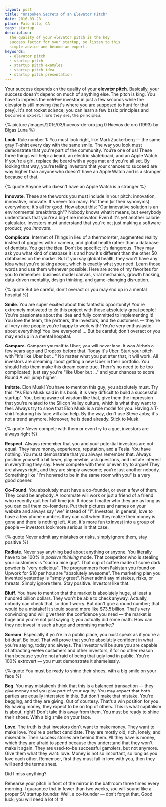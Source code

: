 ```yaml
---
layout: post
title: "Unspoken Secrets of an Elevator Pitch"
date: 2016-03-28
place: Palo Alto, CA
tags: startup
description:
  The quality of your elevator pitch is the key
  success factor for your startup, so listen to this
  simple advice and become an expert.
keywords:
  - elevator pitch
  - startup pitch
  - startup pitch examples
  - startup pitch idea
  - startup pitch presentation
---
```


Your success depends on the quality of your **elevator pitch**. Basically, your
success doesn't depend on much of anything else. The pitch is king.
You have to impress the <del>catcher</del> investor in just a few seconds while
the elevator is still moving (that's where you are supposed to hunt for that
prey). It's not rocket science; you can learn a few basic
principles and become a expert. Here they are, the principles.

<!--more-->

{% picture /images/2016/03/huevos-de-oro.jpg 0 Huevos de oro (1993) by Bigas Luna %}

**Look**.
Rule number 1: You must look right, like Mark Zuckerberg &mdash; the
same gray T-shirt every day with the same smile. The way you look must demonstrate
that you're part of the community. You're one of us!
These three things will help: a beard,
an electric skateboard, and an Apple Watch. If you're a girl, replace the beard
with a yoga mat and you're all set. By looking that way, you're telling
investors that your chances to succeed are way higher than anyone who
doesn't have an Apple Watch and is a stranger because of that.

{% quote Anyone who doesn't have an Apple Watch is a stranger %}

**Innovate**.
These are the words you must include in your pitch: innovation, innovative,
innovate. It's never too many. Put them (or their synonyms) everywhere;
it's all for good. How about this: "Our innovative solution
is an environmental breakthrough"? Nobody knows what it means, but everybody
understands that you're a big-time innovator. Even if it's yet
another calorie calculator. Investors must understand that you're not just
making a software product; you _innovate_.

**Complicate**.
Internet of Things in lieu of a thermometer,
augmented reality instead of goggles with a camera, and
global health rather than a database of dentists. You get the idea.
Don't be specific; it's dangerous. They may ask you what kind of database
it is and how it's different than the other 50 databases on the market. But
if you say global health, they won't have any idea what you're talking
about, which is exactly what you need. Learn those words and use them whenever
possible. Here are some of my favorites for you to remember: business model canvas, viral
mechanics, growth hacking, data-driven mentality, design thinking, and
game-changing disruption.

{% quote But be careful, don't overact or you may end up in a mental hospital %}

**Smile**.
You are super excited about this fantastic opportunity! You're extremely
motivated to do this project with these absolutely great people! You're
passionate about the idea and fully committed to implementing it! You love the
team, the partners, the investors, and the customers &mdash; they're all
very nice people you're happy to work with! You're very enthusiastic about
everything! You love everyone! ... But be careful; don't overact or you may
end up in a mental hospital.

**Compare**.
Compare yourself to Uber; you will never lose. It was Airbnb a few years
ago and Dropbox before that. Today it's Uber. Start your pitch with
"It's like Uber but ..." No matter what you put after that, it will work.
All investors are dreaming about getting a new Uber in their portfolio. You
should help them make this dream come true. There's no need to be too complicated;
just say you're "like Uber but ..." and your chances to score Round A
will jump higher.

**Imitate**.
Elon Musk! You have to mention this guy; you absolutely must. Try this:
"As Elon Musk said in his book, it is very difficult to build a successful
startup". You, being aware of wisdom like that, give them the impression
that you're related to the Silicon Valley culture, which is what they want to feel.
Always try to show that Elon Musk is a role model for you. Having a T-shirt
featuring his face will also help.
By the way, don't use Steve Jobs; it's not a trend anymore.
Moreover, he is dead already. Stick to Musk.

{% quote Never compete with them or even try to argue, investors are always right %}

**Respect**.
Always remember that you and your potential investors are not equal.
They have money, experience, reputation, and a Tesla. You have nothing.
You must demonstrate that you always remember that. Always position yourself
a bit lower, play newbie, ask questions, and imitate interest in everything
they say. Never compete with them or even try to argue! They are always
right, and they are simply awesome; you're just another nobody. Something
like "I'm honored to be in the same room with you" is a very good opener.

**Co-Found**.
You absolutely must have a co-founder, or even a few of them. They could
be anybody. A roommate will work or just a friend of a friend who recently
quit her full-time job. It doesn't matter who they are as long as you
can call them co-founders. Put their pictures and names on your website
and always say "we" instead of "I". Investors, in general, love to have
a few phone numbers they can call when they realize their money is gone
and there is nothing left. Also, it's more fun to invest into a group
of people &mdash; investors look more serious in that case.

{% quote Never admit any mistakes or risks, simply ignore them, stay positive %}

**Radiate**.
Never say anything bad about anything or anyone. You literally have
to be 100% in _positive thinking_ mode. That competitor who is stealing your customers is
"such a nice guy". That cup of coffee made of some dark powder
is "very delicious". The programmers from Pakistan you found on
Upwork for $10 per hour are "absolutely awesome". The marketing plan you
invented yesterday is "simply great". Never admit any mistakes,
risks, or threats. Simply ignore them. Stay positive. Investors like that.

**Bluff**.
You have to mention that the market is absolutely huge, at least a hundred
billion dollars. They won't be able to check anyway. Actually, nobody
can check that, so don't worry. But don't give a round number; that would be a mistake! It
should sound more like $73.5 billion. That's very convincing and will give
them the confidence you need &mdash; the market is huge and you're not
just saying it; you actually did some math. How can they not invest
in such a huge and promising market?

**Scream**.
Especially if you're in a public place, you must speak as if you're
a bit deaf. Be loud. That will prove that you're absolutely
confident in what you're saying, today and always. The investor
will be sure you are capable of attracting <del>mates</del> customers and
other investors, if for no other reason than because you're not afraid of being that ugly loud
in public. You're 100% extrovert &mdash; you must demonstrate it
shamelessly.

{% quote You must be ready to shine their shoes, with a big smile on your face %}

**Beg**.
You may mistakenly think that this is a balanced transaction &mdash;
they give money and you give part of your equity. You may expect that
both parties are equally interested in this. But don't make that mistake.
You're begging, and they are giving. Out of courtesy. That's a win position
for you. By having money, they expect to be on top of others. This is
what capitalism is about, right? Don't take this away from them. You
must be ready to shine their shoes. With a big smile on your face.

**Love**.
The truth is that investors don't want to make money. They want to
make love. You're a perfect candidate. They are mostly old, rich,
lonely, and miserable. Their success stories are behind them. All they
have is money, which they are afraid to spend because they understand
that they won't make it again. They are used-to-be successful
gamblers, but not anymore. Give them what they want: love. Money
is not so important, so long as you love each other. Remember, first
they must fall in love with you, then they will send the terms sheet.

Did I miss anything?

Rehearse your pitch in front of the mirror in the bathroom three times
every morning. I guarantee that in fewer than two weeks, you will sound
like a proper SV startup founder. Well, a co-founder &mdash;
don't forget that. Good luck; you will need a lot of it!
